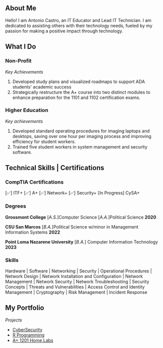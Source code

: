 <!--Section 1: Introduce yourself-->
## About Me

Hello! I am Antonio Castro, an IT Educator and Lead IT Technician. I am dedicated to assisting others with their technology needs, fueled by my passion for making a positive impact through technology.


<!--Mention your top/relevant skills here - core and soft skills-->
## What I Do

### Non-Profit
*Key Achievements*
1. Developed study plans and visualized roadmaps to support ADA students' academic success
2. Strategically restructure the A+ course into two distinct modules to enhance preparation for the 1101 and 1102 certification exams.

### Higher Education
*Key achievements*
1. Developed standard operating procedures for imaging laptops and desktops, saving over one hour per imaging process and improving efficiency for student workers.
2. Trained five student workers in system management and security software.

## Technical Skills | Certifications

### CompTIA Certifications
[✅] ITF+ [✅] A+ [✅] Network+ [✅] Security+ [In Progress] CySA+  

### Degrees
**Grossmont College** [_A.S._]Computer Science [_A.A._]Political Science **2020**  

**CSU San Marcos** [_B.A._]Political Science w/minor in Management Information Systems **2022**  

**Point Loma Nazarene University** [_B.A._] Computer Information Technology **2023**

### Skills
Hardware | Software | Networking | Security | Operational Procedures | Network Design | Network Installation and Configuration | Network Management | Network Security | Network Troubleshooting | Security Concepts | Threats and Vulnerabilities | Access Control and Identity Management | Cryptography | Risk Management | Incident Response 
<!--Section 2: List 3-4 key projects-->
## My Portfolio

*Projects*
- [CyberSecurity](https://github.com/Sudo-Antonio-Castro/CyberSecurity/tree/main)
- [R Programming](https://github.com/Sudo-Antonio-Castro/R/tree/main)
- [A+ 1201 Home Labs](https://github.com/Sudo-Antonio-Castro/CompTIA-1201-Home-Labs/tree/main)